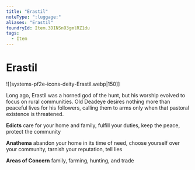 ```yaml
---
title: "Erastil"
noteType: ":luggage:"
aliases: "Erastil"
foundryId: Item.3DINSnO3gmlRZ1du
tags:
  - Item
---
```


# Erastil
![[systems-pf2e-icons-deity-Erastil.webp|150]]

Long ago, Erastil was a horned god of the hunt, but his worship evolved to focus on rural communities. Old Deadeye desires nothing more than peaceful lives for his followers, calling them to arms only when that pastoral existence is threatened.

**Edicts** care for your home and family, fulfill your duties, keep the peace, protect the community

**Anathema** abandon your home in its time of need, choose yourself over your community, tarnish your reputation, tell lies

**Areas of Concern** family, farming, hunting, and trade
